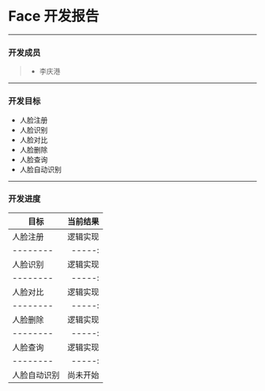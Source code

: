 # Face 开发报告
-------


### 开发成员
> * 李庆港

-------


### 开发目标
-   人脸注册
-   人脸识别
-   人脸对比
-   人脸删除
-   人脸查询
-   人脸自动识别
-----
### 开发进度


| 目标     | 当前结果 |  
| --------   | -----:  | 
|   人脸注册 |  逻辑实现 |      
| --------   | -----:  | 
|   人脸识别 |  逻辑实现 | 
| --------   | -----:  | 
|   人脸对比 |  逻辑实现 | 
| --------   | -----:  | 
|   人脸删除 |  逻辑实现 | 
| --------   | -----:  | 
|   人脸查询 |  逻辑实现 | 
| --------   | -----:  | 
|   人脸自动识别 |  尚未开始 | 